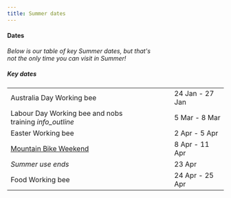 ```yaml
---
title: Summer dates
---
```

<div class='dates-container__winter'>
  <h4>Dates</h4>
  <p style='max-width: 24em; margin-bottom: 1em'>
    <i>Below is our table of key Summer dates, but that's not the only time you can visit in Summer!</i>
  </p>
  <div>
    <h5>Key dates</h5>
    <table class='dates'>
      <tr><td>Australia Day Working bee</td><td>24 Jan - 27 Jan</td></tr>
      <tr><td>Labour Day Working bee and nobs <span style='white-space: nowrap'>training <i class='material-icons' title='Nobs training: Learning how to run and use the Chalet as a leader'>info_outline</i></span></td><td>5 Mar - 8 Mar</td></tr>
      <!--<tr><td>Summer Moot</td><td>9 Feb - 14 Feb</td></tr>-->
      <tr><td>Easter Working bee</td><td>2 Apr - 5 Apr</td></tr>
      <tr><td><a href="https://bogongroverchalet.org.au/visiting/visiting-in-summer/#mountain-bike-weekend">Mountain Bike Weekend</a></td><td>8 Apr - 11 Apr</td></tr>
      <tr><td><i>Summer use ends</i></td><td>23 Apr</td></tr>
      <tr><td>Food Working bee</td><td>24 Apr - 25 Apr</td></tr>
    </table>
  </div>
</div>

